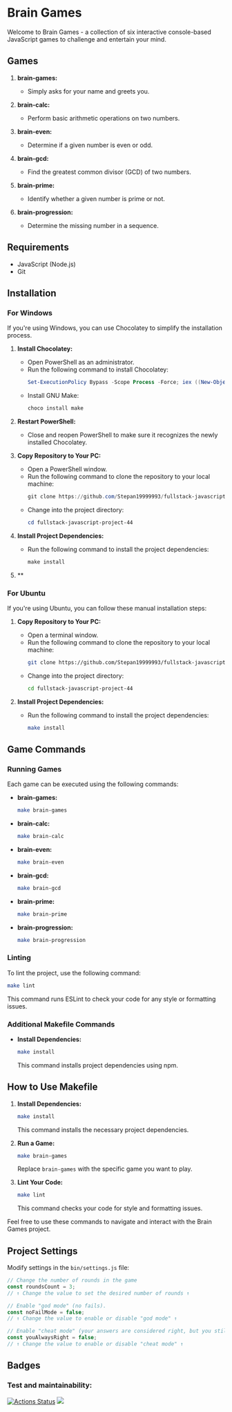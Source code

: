 # Brain Games

Welcome to Brain Games - a collection of six interactive console-based JavaScript games to challenge and entertain your mind.

## Games

1. **brain-games:**
   - Simply asks for your name and greets you.

2. **brain-calc:**
   - Perform basic arithmetic operations on two numbers.

3. **brain-even:**
   - Determine if a given number is even or odd.

4. **brain-gcd:**
   - Find the greatest common divisor (GCD) of two numbers.

5. **brain-prime:**
   - Identify whether a given number is prime or not.

6. **brain-progression:**
   - Determine the missing number in a sequence.

## Requirements

- JavaScript (Node.js)
- Git

## Installation

### For Windows

If you're using Windows, you can use Chocolatey to simplify the installation process.

1. **Install Chocolatey:**
   - Open PowerShell as an administrator.
   - Run the following command to install Chocolatey:
     ```powershell
     Set-ExecutionPolicy Bypass -Scope Process -Force; iex ((New-Object System.Net.WebClient).DownloadString('https://chocolatey.org/install.ps1'))
     ```
   - Install GNU Make:
     ```powershell
     choco install make
     ```

2. **Restart PowerShell:**
   - Close and reopen PowerShell to make sure it recognizes the newly installed Chocolatey.

3. **Copy Repository to Your PC:**
   - Open a PowerShell window.
   - Run the following command to clone the repository to your local machine:
     ```PowerShell
     git clone https://github.com/Stepan19999993/fullstack-javascript-project-44
     ```
   - Change into the project directory:
     ```PowerShell
     cd fullstack-javascript-project-44
     ```

4. **Install Project Dependencies:**
   - Run the following command to install the project dependencies:
     ```powershell
     make install
     ```

5. ** 

### For Ubuntu

If you're using Ubuntu, you can follow these manual installation steps:

1. **Copy Repository to Your PC:**
   - Open a terminal window.
   - Run the following command to clone the repository to your local machine:
     ```bash
     git clone https://github.com/Stepan19999993/fullstack-javascript-project-44.git
     ```
   - Change into the project directory:
     ```bash
     cd fullstack-javascript-project-44
     ```

2. **Install Project Dependencies:**
   - Run the following command to install the project dependencies:
     ```bash
     make install
     ```

## Game Commands

### Running Games

Each game can be executed using the following commands:

- **brain-games:**
  ```bash
  make brain-games
  ```

- **brain-calc:**
  ```bash
  make brain-calc
  ```

- **brain-even:**
  ```bash
  make brain-even
  ```

- **brain-gcd:**
  ```bash
  make brain-gcd
  ```

- **brain-prime:**
  ```bash
  make brain-prime
  ```

- **brain-progression:**
  ```bash
  make brain-progression
  ```

### Linting

To lint the project, use the following command:

```bash
make lint
```

This command runs ESLint to check your code for any style or formatting issues.

### Additional Makefile Commands

- **Install Dependencies:**
  ```bash
  make install
  ```
  This command installs project dependencies using npm.

## How to Use Makefile

1. **Install Dependencies:**
   ```bash
   make install
   ```
   This command installs the necessary project dependencies.

2. **Run a Game:**
   ```bash
   make brain-games
   ```
   Replace `brain-games` with the specific game you want to play.

3. **Lint Your Code:**
   ```bash
   make lint
   ```
   This command checks your code for style and formatting issues.

Feel free to use these commands to navigate and interact with the Brain Games project.

## Project Settings

Modify settings in the `bin/settings.js` file:

```javascript
// Change the number of rounds in the game
const roundsCount = 3;
// ↑ Change the value to set the desired number of rounds ↑

// Enable "god mode" (no fails).
const noFailMode = false;
// ↑ Change the value to enable or disable "god mode" ↑

// Enable "cheat mode" (your answers are considered right, but you still fail).
const youAlwaysRight = false;
// ↑ Change the value to enable or disable "cheat mode" ↑
```

## Badges

### Test and maintainability:
[![Actions Status](https://github.com/Stepan19999993/fullstack-javascript-project-44/actions/workflows/support-check.yml/badge.svg)](https://github.com/Stepan19999993/fullstack-javascript-project-44/actions)
<a href="https://codeclimate.com/github/Stepan19999993/fullstack-javascript-project-44/maintainability"><img src="https://api.codeclimate.com/v1/badges/a63658e6920252318329/maintainability"/></a>

